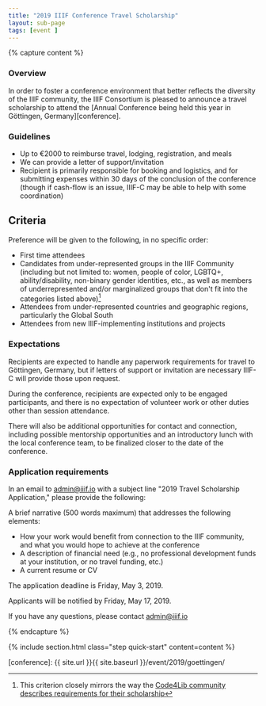 ```yaml
---
title: "2019 IIIF Conference Travel Scholarship"
layout: sub-page
tags: [event ]
---
```


{% capture content %}

### Overview

In order to foster a conference environment that better reflects the diversity of the IIIF community, the IIIF Consortium is pleased to announce a travel scholarship to attend the [Annual Conference being held this year in Göttingen, Germany][conference].

### Guidelines

- Up to €2000 to reimburse travel, lodging, registration, and meals
- We can provide a letter of support/invitation
- Recipient is primarily responsible for booking and logistics, and for submitting expenses within 30 days of the conclusion of the conference (though if cash-flow is an issue, IIIF-C may be able to help with some coordination)  

## Criteria

Preference will be given to the following, in no specific order:

- First time attendees
- Candidates from under-represented groups in the IIIF Community (including but not limited to: women, people of color, LGBTQ+, ability/disability, non-binary gender identities, etc., as well as members of underrepresented and/or marginalized groups that don't fit into the categories listed above)[^code4lib_note]
- Attendees from under-represented countries and geographic regions, particularly the Global South
- Attendees from new IIIF-implementing institutions and projects

### Expectations

Recipients are expected to handle any paperwork requirements for travel to Göttingen, Germany, but if letters of support or invitation are necessary IIIF-C will provide those upon request.

During the conference, recipients are expected only to be engaged participants, and there is no expectation of volunteer work or other duties other than session attendance.

There will also be additional opportunities for contact and connection, including possible mentorship opportunities and an introductory lunch with the local conference team, to be finalized closer to the date of the conference.

### Application requirements

In an email to [admin@iiif.io](mailto:admin@iiif.io?subject=2019%20Travel%20Scholarship%20Application) with a subject line "2019 Travel Scholarship Application," please provide the following: 

A brief narrative (500 words maximum) that addresses the following elements:

- How your work would benefit from connection to the IIIF community, and what you would hope to achieve at the conference
- A description of financial need (e.g., no professional development funds at your institution, or no travel funding, etc.)
- A current resume or CV


The application deadline is Friday, May 3, 2019.

Applicants will be notified by Friday, May 17, 2019.


If you have any questions, please contact <admin@iiif.io>

[^code4lib_note]: This criterion closely mirrors the way the [Code4Lib community describes requirements for their scholarship](https://wiki.code4lib.org/2018_Scholarship_Documents/Application_form)

{% endcapture %}

{% include section.html class="step quick-start" content=content %}


[conference]: {{ site.url }}{{ site.baseurl }}/event/2019/goettingen/
